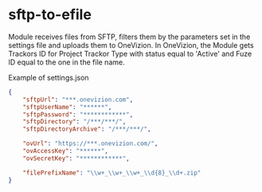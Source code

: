 # sftp-to-efile

Module receives files from SFTP, filters them by the parameters set in the settings file and uploads them to OneVizion.
In OneVizion, the Module gets Trackors ID for Project Trackor Type with status equal to 'Active' and Fuze ID equal to the one in the file name.

Example of settings.json

```json
{
    "sftpUrl": "***.onevizion.com",
    "sftpUserName": "******",
    "sftpPassword": "************",
    "sftpDirectory": "/***/***/",
    "sftpDirectoryArchive": "/***/***/",

    "ovUrl": "https://***.onevizion.com/",
    "ovAccessKey": "******",
    "ovSecretKey": "************",

    "filePrefixName": "\\w+_\\w+_\\w+_\\d{8}_\\d+.zip"
}
```
